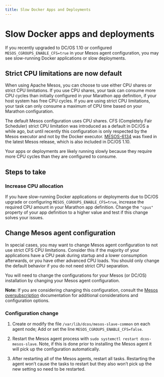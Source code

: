 ```yaml
---
title: Slow Docker Apps and Deployments
---
```


# Slow Docker apps and deployments

If you recently upgraded to DC/OS 1.10 or configured `MESOS_CGROUPS_ENABLE_CFS=true` in your Mesos agent configuration, you may see slow-running Docker applications or slow deployments.

## Strict CPU limitations are now default

When using Apache Mesos, you can choose to use either CPU shares or strict CPU limitations. If you use CPU shares, your task can consume more CPU cycles than initially configured in your Marathon app definition, if your host system has free CPU cycles. If you are using strict CPU limitations, your task can only consume a maximum of CPU time based on your Marathon configuration.

The default Mesos configuration uses CPU shares. CFS (Completely Fair Scheduler) strict CPU limitation was introduced as a default in DC/OS a while ago, but until recently this configuration is only respected by the Mesos executor and not by the Docker executor. [MESOS-6134](https://issues.apache.org/jira/browse/MESOS-6134) was fixed in the latest Mesos release, which is also included in DC/OS 1.10.

Your apps or deployments are likely running slowly because they require more CPU cycles than they are configured to consume.

## Steps to take

### Increase CPU allocation

If you have slow-running Docker applications or deployments due to DC/OS upgrade or configuring `MESOS_CGROUPS_ENABLE_CFS=true`, increase the required CPU amount in your Marathon app definition. Change the `"cpus"` property of your app definition to a higher value and test if this change solves your issues. 

## Change Mesos agent configuration

In special cases, you may want to change Mesos agent configuration to not use strict CFS CPU limitations. Consider this if the majority of your applications have a CPU peak during startup and a lower consumption afterwards, or you have other advanced CPU loads. You should only change the default behavior if you do not need strict CPU separation.

You will need to change the configurations for your Mesos (or DC/OS) installation by changing your Mesos agent configuration.

**Note:** If you are considering changing this configuration, consult the [Mesos oversubscription](http://mesos.apache.org/documentation/latest/oversubscription/) documentation for additional considerations and configuration options.

### Configuration change

1. Create or modify the file `/var/lib/dcos/mesos-slave-common` on each agent node; Add or set the line `MESOS_CGROUPS_ENABLE_CFS=false`.

1. Restart the Mesos agent process with `sudo systemctl restart dcos-mesos-slave`. Note, if this is done prior to installing the Mesos agent it will pick up the configuration automatically.

1. After restarting all of the Mesos agents, restart all tasks. Restarting the agent won’t cause the tasks to restart but they also won’t pick up the new setting so need to be restarted.
